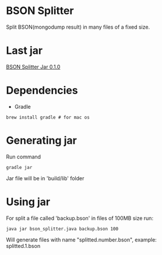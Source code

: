# BSON Splitter

Split BSON(mongodump result) in many files of a fixed size.

# Last jar

[BSON Splitter Jar 0.1.0](https://github.com/alangalvino/BSON-Splitter/raw/develop/bson_splitter.jar)

# Dependencies

- Gradle

```
brew install gradle # for mac os
```

# Generating jar

Run command

```
gradle jar
```

Jar file will be in 'build/lib' folder

# Using jar

For split a file called 'backup.bson' in files of 100MB size run:

```
java jar bson_splitter.java backup.bson 100
```

Will generate files with name "splitted.number.bson", example: splitted.1.bson
